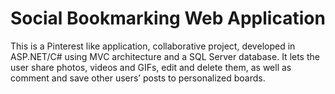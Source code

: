 # Social Bookmarking Web Application

This is a Pinterest like application, collaborative project, developed in ASP.NET/C# using MVC architecture and a SQL Server database. It lets the user share photos, videos and GIFs, edit and delete them, as well as comment and save other users’ posts to personalized boards.


